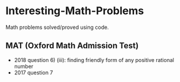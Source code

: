 # Interesting-Math-Problems
Math problems solved/proved using code.

## MAT (Oxford Math Admission Test)
* 2018 question 6) (iii): finding friendly form of any positive rational number
* 2017 question 7
